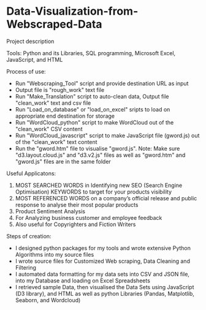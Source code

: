 # Data-Visualization-from-Webscraped-Data

Project description

Tools: Python and its Libraries, SQL programming, Microsoft Excel, JavaScript, and HTML

Process of use:
- Run  "Webscraping_Tool" script and provide destination URL as input
- Output file is "rough_work" text file
- Run "Make_Translation" script to auto-clean data, Output file "clean_work" text and csv file
- Run "Load_on_database" or "load_on_excel" sripts to load on appropriate end destination for storage
- Run "WordCloud_python" script to make WordCloud out of the "clean_work" CSV content
- Run "WordCloud_javascript" script to make JavaScript file (gword.js) out of the "clean_work" text content
- Run the "gword.htm" file to visualise "gword.js". 
Note: Make sure "d3.layout.cloud.js" and "d3.v2.js" files as well as "gword.htm" and "gword.js" files are in the same folder

Useful Applicatons: 
1) MOST SEARCHED WORDS in Identifying new SEO (Search Engine Optimisation) KEYWORDS to target for your products visibility  
2) MOST REFERENCED WORDS on a company’s official release and public response to analyse their most popular products  
3) Product Sentiment Analysis  
4) For Analyzing business customer and employee feedback  
5) Also useful for Copyrighters and Fiction Writers   

Steps of creation: 
- I designed python packages for my tools and wrote extensive Python Algorithms into my source files 
- I wrote source files for Customized Web scraping, Data Cleaning and Filtering
- I automated data formatting for my data sets into CSV and JSON file, into my Database and loading on Excel Spreadsheets 
- I retrieved sample Data, then visualised the Data Sets using JavaScript (D3 library), and HTML as well as python Libraries (Pandas, Matplotlib, Seaborn, and Wordcloud)
